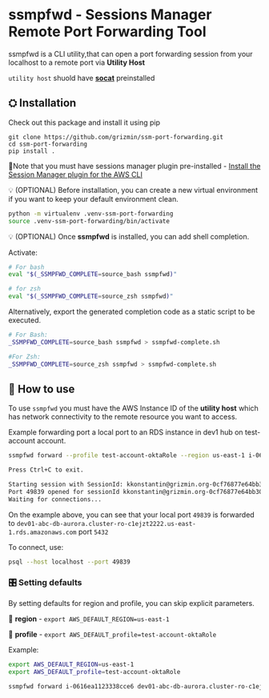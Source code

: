 # ssmpfwd - Sessions Manager Remote Port Forwarding Tool

ssmpfwd is a CLI utility,that can open a port forwarding session from your localhost to a remote port via  **Utility Host** 

`utility host` shuold have **[socat](https://linux.die.net/man/1/socat)** preinstalled

## ⛭ Installation

Check out this package and install it using pip

```
git clone https://github.com/grizmin/ssm-port-forwarding.git
cd ssm-port-forwarding
pip install .   
```
📌Note that you must have sessions manager plugin pre-installed - [Install the Session Manager plugin for the AWS CLI](https://docs.aws.amazon.com/systems-manager/latest/userguide/session-manager-working-with-install-plugin.html)

💡 (OPTIONAL) Before installation, you can create a new virtual environment if you want to keep your default environment clean.
```bash
python -m virtualenv .venv-ssm-port-forwarding
source .venv-ssm-port-forwarding/bin/activate
```

💡 (OPTIONAL) Once **ssmpfwd** is installed, you can add shell completion.

Activate:
```bash
# For bash
eval "$(_SSMPFWD_COMPLETE=source_bash ssmpfwd)"

# for zsh
eval "$(_SSMPFWD_COMPLETE=source_zsh ssmpfwd)"
```
Alternatively, export the generated completion code as a static script to be executed.
```bash
# For Bash:
_SSMPFWD_COMPLETE=source_bash ssmpfwd > ssmpfwd-complete.sh

#For Zsh:
_SSMPFWD_COMPLETE=source_zsh ssmpfwd > ssmpfwd-complete.sh
```


## 🚀 How to use

To use `ssmpfwd` you must have the AWS Instance ID of the **utility host** which has network connectivity to the remote resource you want to access.

Example forwarding port a local port to an RDS instance in dev1 hub on test-account account.

```bash
ssmpfwd forward --profile test-account-oktaRole --region us-east-1 i-0616ea1234338cce6 dev01-abc-db-aurora.cluster-ro-c1ejzt2222.us-east-1.rds.amazonaws.com:5432

Press Ctrl+C to exit.

Starting session with SessionId: kkonstantin@grizmin.org-0cf76877e64bb30e6
Port 49839 opened for sessionId kkonstantin@grizmin.org-0cf76877e64bb30e6.
Waiting for connections...

```
On the example above, you can see that your local port `49839` is forwarded to `dev01-abc-db-aurora.cluster-ro-c1ejzt2222.us-east-1.rds.amazonaws.com` port `5432`

To connect, use:
```bash
psql --host localhost --port 49839
```

### 🎛️ Setting defaults
By setting defaults for region and profile, you can skip explicit parameters.

📍 **region** - ```export AWS_DEFAULT_REGION=us-east-1```

📍 **profile** - ```export AWS_DEFAULT_profile=test-account-oktaRole```

Example:
```bash
export AWS_DEFAULT_REGION=us-east-1
export AWS_DEFAULT_profile=test-account-oktaRole

ssmpfwd forward i-0616ea1123338cce6 dev01-abc-db-aurora.cluster-ro-c1ejzt2222.us-east-1.rds.amazonaws.com:5432

```
